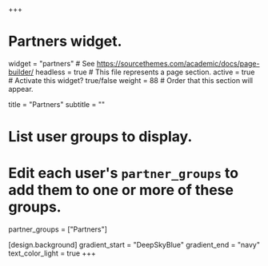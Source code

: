 +++
# Partners widget.
widget = "partners"  # See https://sourcethemes.com/academic/docs/page-builder/
headless = true  # This file represents a page section.
active = true  # Activate this widget? true/false
weight = 88  # Order that this section will appear.

title = "Partners"
subtitle = ""
# List user groups to display.
#   Edit each user's `partner_groups` to add them to one or more of these groups.
partner_groups = ["Partners"]

[design.background]
  gradient_start = "DeepSkyBlue"
  gradient_end = "navy"
  text_color_light = true
+++

